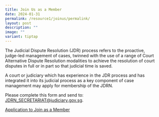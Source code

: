 ```yaml
---
title: Join Us as a Member
date: 2024-01-31
permalink: /resource1/joinus/permalink/
layout: post
description: ""
image: ""
variant: tiptap
---
```

<p>The Judicial Dispute Resolution (JDR) process refers to the proactive,
judge-led management of cases, twinned with the use of a range of Court
Alternative Dispute Resolution modalities to achieve the resolution of
court disputes in full or in part so that judicial time is saved.</p>
<p>A court or judiciary which has experience in the JDR process and has integrated
it into its judicial process as a key component of case management may
apply for membership of the JDRN.</p>
<p>Please complete this form and send to: <a href="mailto:JDRN_SECRETARIAT@judiciary.gov.sg" rel="noopener noreferrer nofollow" target="_blank">JDRN_SECRETARIAT@judiciary.gov.sg</a>.</p>
<p></p>
<p><a href="/files/appln form for jdrn membership_9apr23.pdf" rel="noopener noreferrer nofollow" target="_blank">Application to Join as a Member</a>
</p>